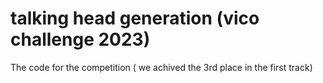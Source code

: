 # talking head generation (vico challenge 2023)
 The code for the competition ( we achived the 3rd place in the first track)
